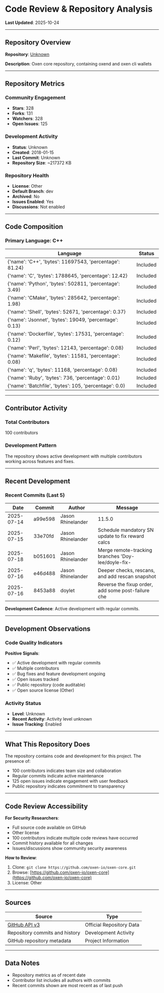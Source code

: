 # Code Review & Repository Analysis

**Last Updated**: 2025-10-24

---

## Repository Overview

**Repository**: [Unknown](https://github.com/oxen-io/oxen-core)

**Description**: Oxen core repository, containing oxend and oxen cli wallets 

---

## Repository Metrics

### Community Engagement
- **Stars**: 328
- **Forks**: 131
- **Watchers**: 328
- **Open Issues**: 125

### Development Activity
- **Status**: Unknown
- **Created**: 2018-01-15
- **Last Commit**: Unknown
- **Repository Size**: ~217372 KB

### Repository Health
- **License**: Other
- **Default Branch**: dev
- **Archived**: No
- **Issues Enabled**: Yes
- **Discussions**: Not enabled

---

## Code Composition

### Primary Language: C++

| Language | Status |
|----------|--------|
| {'name': 'C++', 'bytes': 11697543, 'percentage': 81.24} | Included |
| {'name': 'C', 'bytes': 1788645, 'percentage': 12.42} | Included |
| {'name': 'Python', 'bytes': 502811, 'percentage': 3.49} | Included |
| {'name': 'CMake', 'bytes': 285642, 'percentage': 1.98} | Included |
| {'name': 'Shell', 'bytes': 52671, 'percentage': 0.37} | Included |
| {'name': 'Jsonnet', 'bytes': 19049, 'percentage': 0.13} | Included |
| {'name': 'Dockerfile', 'bytes': 17531, 'percentage': 0.12} | Included |
| {'name': 'Perl', 'bytes': 12143, 'percentage': 0.08} | Included |
| {'name': 'Makefile', 'bytes': 11581, 'percentage': 0.08} | Included |
| {'name': 'q', 'bytes': 11168, 'percentage': 0.08} | Included |
| {'name': 'Ruby', 'bytes': 736, 'percentage': 0.01} | Included |
| {'name': 'Batchfile', 'bytes': 105, 'percentage': 0.0} | Included |

---

## Contributor Activity

### Total Contributors
100 contributors

### Development Pattern
The repository shows active development with multiple contributors working across features and fixes.

---

## Recent Development

### Recent Commits (Last 5)

| Date | Commit | Author | Message |
|------|--------|--------|---------|
| 2025-07-14 | a99e598 | Jason Rhinelander | 11.5.0 |
| 2025-07-15 | 33e70fd | Jason Rhinelander | Schedule mandatory SN update to fix reward calcs |
| 2025-07-18 | b051601 | Jason Rhinelander | Merge remote-tracking branches 'Doy-lee/doyle-fix- |
| 2025-07-16 | e46d488 | Jason Rhinelander | Deeper checks, rescans, and add rescan snapshot |
| 2025-07-16 | 8453a88 | doylet | Reverse the fixup order, add some post-failure che |


**Development Cadence**: Active development with regular commits.

---

## Development Observations

### Code Quality Indicators

**Positive Signals**:
- ✅ Active development with regular commits
- ✅ Multiple contributors
- ✅ Bug fixes and feature development ongoing
- ✅ Open issues tracked
- ✅ Public repository (code auditable)
- ✅ Open source license (Other)

### Activity Status
- **Level**: Unknown
- **Recent Activity**: Activity level unknown
- **Issue Tracking**: Enabled

---

## What This Repository Does

The repository contains code and development for this project. The presence of:
- 100 contributors indicates team size and collaboration
- Regular commits indicate active maintenance
- 125 open issues indicate engagement with user feedback
- Public repository indicates commitment to transparency

---

## Code Review Accessibility

**For Security Researchers**:
- Full source code available on GitHub
- Other license
- 100 contributors indicate multiple code reviews have occurred
- Commit history available for all changes
- Issues/discussions show community security awareness

**How to Review**:
1. Clone: `git clone https://github.com/oxen-io/oxen-core.git`
2. Browse: [https://github.com/oxen-io/oxen-core](https://github.com/oxen-io/oxen-core)
3. License: Other

---

## Sources

| Source | Type |
|--------|------|
| [GitHub API v3](https://github.com/oxen-io/oxen-core) | Official Repository Data |
| Repository commits and history | Development Activity |
| GitHub repository metadata | Project Information |

---

## Data Notes

- Repository metrics as of recent date
- Contributor list includes all authors with commits
- Recent commits shown are most recent as of last push
